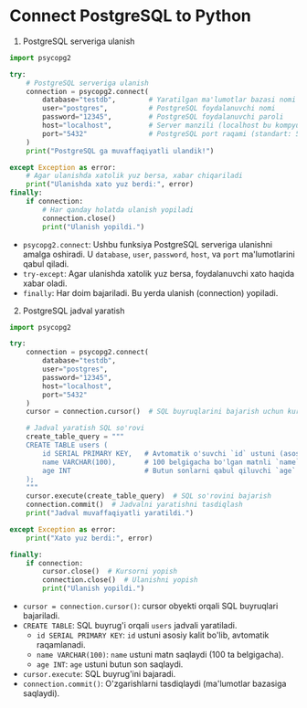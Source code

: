 # Connect PostgreSQL to Python

1. PostgreSQL serveriga ulanish

```python
import psycopg2

try:
    # PostgreSQL serveriga ulanish
    connection = psycopg2.connect(
        database="testdb",        # Yaratilgan ma'lumotlar bazasi nomi
        user="postgres",          # PostgreSQL foydalanuvchi nomi
        password="12345",         # PostgreSQL foydalanuvchi paroli
        host="localhost",         # Server manzili (localhost bu kompyuteringiz)
        port="5432"               # PostgreSQL port raqami (standart: 5432)
    )
    print("PostgreSQL ga muvaffaqiyatli ulandik!")

except Exception as error:
    # Agar ulanishda xatolik yuz bersa, xabar chiqariladi
    print("Ulanishda xato yuz berdi:", error)
finally:
    if connection:
        # Har qanday holatda ulanish yopiladi
        connection.close()
        print("Ulanish yopildi.")
```

- `psycopg2.connect`: Ushbu funksiya PostgreSQL serveriga ulanishni amalga oshiradi. U `database`, `user`, `password`, `host`, va `port` ma'lumotlarini qabul qiladi.
- `try-except`: Agar ulanishda xatolik yuz bersa, foydalanuvchi xato haqida xabar oladi.
- `finally`: Har doim bajariladi. Bu yerda ulanish (connection) yopiladi.

2. PostgreSQL jadval yaratish

```python
import psycopg2

try:
    connection = psycopg2.connect(
        database="testdb",
        user="postgres",
        password="12345",
        host="localhost",
        port="5432"
    )
    cursor = connection.cursor()  # SQL buyruqlarini bajarish uchun kursor yaratish

    # Jadval yaratish SQL so'rovi
    create_table_query = """
    CREATE TABLE users (
        id SERIAL PRIMARY KEY,   # Avtomatik o'suvchi `id` ustuni (asosiy kalit)
        name VARCHAR(100),       # 100 belgigacha bo'lgan matnli `name` ustuni
        age INT                  # Butun sonlarni qabul qiluvchi `age` ustuni
    );
    """
    cursor.execute(create_table_query)  # SQL so'rovini bajarish
    connection.commit()  # Jadvalni yaratishni tasdiqlash
    print("Jadval muvaffaqiyatli yaratildi.")

except Exception as error:
    print("Xato yuz berdi:", error)

finally:
    if connection:
        cursor.close()  # Kursorni yopish
        connection.close()  # Ulanishni yopish
        print("Ulanish yopildi.")
```
- `cursor = connection.cursor()`: cursor obyekti orqali SQL buyruqlari bajariladi.
- `CREATE TABLE`: SQL buyrug'i orqali `users` jadvali yaratiladi.
  - `id SERIAL PRIMARY KEY`: `id` ustuni asosiy kalit bo'lib, avtomatik raqamlanadi.
  - `name VARCHAR(100)`: `name` ustuni matn saqlaydi (100 ta belgigacha).
  - `age INT`: `age` ustuni butun son saqlaydi.
- `cursor.execute`: SQL buyrug'ini bajaradi.
- `connection.commit()`: O'zgarishlarni tasdiqlaydi (ma'lumotlar bazasiga saqlaydi).